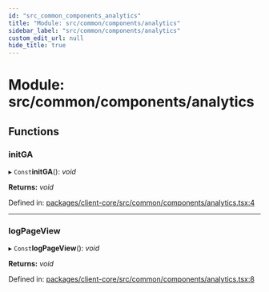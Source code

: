 ```yaml
---
id: "src_common_components_analytics"
title: "Module: src/common/components/analytics"
sidebar_label: "src/common/components/analytics"
custom_edit_url: null
hide_title: true
---
```


# Module: src/common/components/analytics

## Functions

### initGA

▸ `Const`**initGA**(): *void*

**Returns:** *void*

Defined in: [packages/client-core/src/common/components/analytics.tsx:4](https://github.com/xr3ngine/xr3ngine/blob/673ad6a5f/packages/client-core/src/common/components/analytics.tsx#L4)

___

### logPageView

▸ `Const`**logPageView**(): *void*

**Returns:** *void*

Defined in: [packages/client-core/src/common/components/analytics.tsx:8](https://github.com/xr3ngine/xr3ngine/blob/673ad6a5f/packages/client-core/src/common/components/analytics.tsx#L8)
